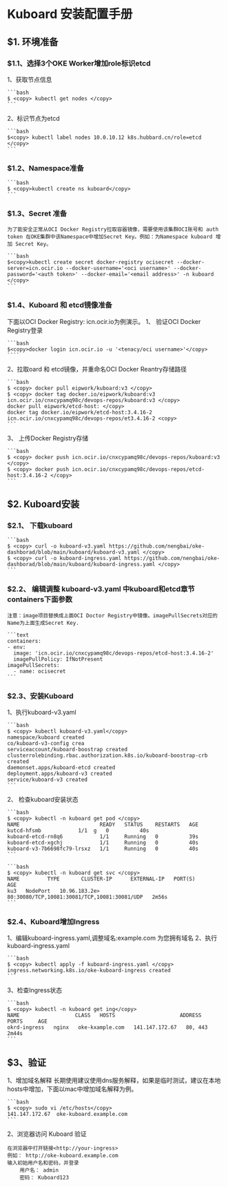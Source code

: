 # Kuboard 安装配置手册

## $1. 环境准备

### $1.1、选择3个OKE Worker增加role标识etcd

1、获取节点信息

    ```bash
    $ <copy> kubectl get nodes </copy>
    ```

2、标识节点为etcd

    ```bash
    $<copy> kubectl label nodes 10.0.10.12 k8s.hubbard.cn/role=etcd </copy>
    ```

### $1.2、Namespace准备

    ```bash
    $ <copy>kubectl create ns kuboard</copy>
    ```

### $1.3、Secret 准备

    为了能安全正常从OCI Docker Registry拉取容器镜像，需要使用该集群OCI账号和 auth token 在OKE集群中该Namespace中增加Secret Key。例如：为Namespace kuboard 增加 Secret Key。

    ```bash
    $<copy>kubectl create secret docker-registry ocisecret --docker-server=icn.ocir.io --docker-username='<oci username>' --docker-password='<auth token>' --docker-email='<email address>' -n kuboard </copy>
    ```

### $1.4、Kuboard 和 etcd镜像准备

下面以OCI Docker Registry: icn.ocir.io为例演示。
1、 验证OCI Docker Registry登录

    ```bash
    $<copy>docker login icn.ocir.io -u '<tenacy/oci username>'</copy>
    ````
2、拉取oard 和 etcd镜像，并重命名OCI Docker Reantry存储路径

    ```bash
    $ <copy> docker pull eipwork/kuboard:v3 </copy>
    $ <copy> docker tag docker.io/eipwork/kuboard:v3 icn.ocir.io/cnxcypamq98c/devops-repos/kuboard:v3 </copy>
    docker pull eipwork/etcd-host: </copy>
    docker tag docker.io/eipwork/etcd-host:3.4.16-2 icn.ocir.io/cnxcypamq98c/devops-repos/et3.4.16-2 <copy> 
    ```
3、 上传Docker Registry存储

    ```bash
    $ <copy> docker push icn.ocir.io/cnxcypamq98c/devops-repos/kuboard:v3 </copy> 
    $ <copy> docker push icn.ocir.io/cnxcypamq98c/devops-repos/etcd-host:3.4.16-2 </copy> 
    ```

## $2. Kuboard安装

### $2.1、 下载kuboard

    ```bash
    $ <copy> curl -o kuboard-v3.yaml https://github.com/nengbai/oke-dashborad/blob/main/kuboard/kuboard-v3.yaml </copy> 
    $ <copy> curl -o kuboard-ingress.yaml https://github.com/nengbai/oke-dashborad/blob/main/kuboard/kuboard-ingress.yaml </copy>
    ```

### $2.2、 编辑调整 kuboard-v3.yaml 中kuboard和etcd章节containers下面参数

    注意：image项目替换成上面OCI Doctor Registry中镜像。imagePullSecrets对应的Name为上面生成Secret Key.

    ```text
    containers:
    - env:
      image: 'icn.ocir.io/cnxcypamq98c/devops-repos/etcd-host:3.4.16-2'
      imagePullPolicy: IfNotPresent
    imagePullSecrets:
      - name: ocisecret
    ```

### $2.3、安装Kuboard

1、执行kuboard-v3.yaml

    ```bash
    $ <copy> kubectl kuboard-v3.yaml</copy> 
    namespace/kuboard created
    co/kuboard-v3-config crea
    serviceaccount/kuboard-boostrap created
    clusterrolebinding.rbac.authorization.k8s.io/kuboard-boostrap-crb created
    daemonset.apps/kuboard-etcd created
    deployment.apps/kuboard-v3 created
    service/kuboard-v3 created
    ```

2、 检查kuboard安装状态

    ```bash
    $ <copy> kubectl -n kuboard get pod </copy> 
    NAME                          READY   STATUS    RESTARTS   AGE
    kutcd-hfsmb            1/1  g   0          40s
    kuboard-etcd-rn8q6            1/1     Running   0          39s
    kuboard-etcd-xgchj            1/1     Running   0          40s
    kuboard-v3-7b6698fc79-lrsxz   1/1     Running   0          40s
    ```

    ```bash
    $ <copy> kubectl -n kuboard get svc </copy> 
    NAME         TYPE       CLUSTER-IP      EXTERNAL-IP   PORT(S)                                        AGE
    ku3   NodePort   10.96.183.2e>        80:30080/TCP,10081:30081/TCP,10081:30081/UDP   2m56s
    ```

### $2.4、Kuboard增加Ingress

1、编辑kuboard-ingress.yaml,调整域名:example.com 为您拥有域名
2、执行kuboard-ingress.yaml

    ```bash
    $ <copy> kubectl apply -f kuboard-ingress.yaml </copy> 
    ingress.networking.k8s.io/oke-kuboard-ingress created
    ```
3、检查Ingress状态

    ```bash
    $ <copy> kubectl -n kuboard get ing</copy> 
    NAME                  CLASS   HOSTS                     ADDRESS          PORTS     AGE
    okrd-ingress   nginx   oke-kxample.com   141.147.172.67   80, 443   2m44s
    ```

## $3、验证

1、增加域名解释
长期使用建议使用dns服务解释，如果是临时测试，建议在本地hosts中增加，下面以mac中增加域名解释为例。

    ```bash
    $ <copy> sudo vi /etc/hosts</copy> 
    141.147.172.67  oke-kuboard.example.com
    ```
2、浏览器访问 Kuboard 验证

    在浏览器中打开链接<http://your-ingress>
    例如： http://oke-kuboard.example.com
    输入初始用户名和密码，并登录
        用户名： admin
        密码： Kuboard123
